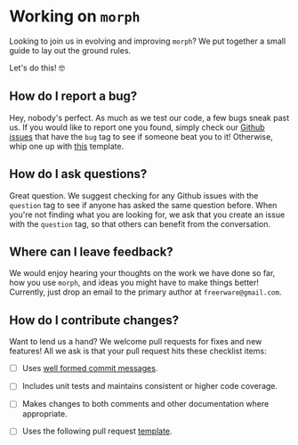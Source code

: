 # Working on `morph`

Looking to join us in evolving and improving `morph`? We put together a small guide to lay out the ground rules.

Let's do this! 🤓

## How do I report a bug?

Hey, nobody's perfect. As much as we test our code, a few bugs sneak past us. If you would like to report one you found, simply check our [Github issues](https://github.com/freerware/morph/issues) that have the `bug` tag to see if someone beat you to it! Otherwise, whip one up with [this](https://github.com/freerware/morph/issues/new?assignees=freerjm&labels=bug&template=bug_report.md) template.

## How do I ask questions?

Great question. We suggest checking for any Github issues with the `question` tag to see if anyone has asked the same question before. When you're not finding what you are looking for, we ask that you create an issue with the `question` tag, so that others can benefit from the conversation.

## Where can I leave feedback?

We would enjoy hearing your thoughts on the work we have done so far, how you use `morph`, and ideas you might have to make things better! Currently, just drop an email to the primary author at `freerware@gmail.com`.

## How do I contribute changes?

Want to lend us a hand? We welcome pull requests for fixes and new features! All we ask is that your pull request hits these checklist items:

- [ ] Uses [well formed commit messages](https://tbaggery.com/2008/04/19/a-note-about-git-commit-messages.html).
- [ ] Includes unit tests and maintains consistent or higher code coverage.
- [ ] Makes changes to both comments and other documentation where appropriate.
- [ ] Uses the following pull request [template](https://github.com/freerware/morph/blob/master/.github/pull_request_template.md).

